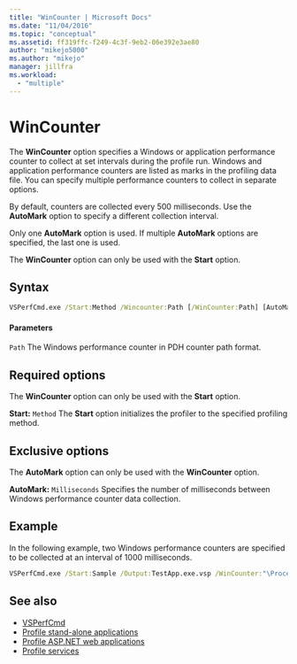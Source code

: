 ```yaml
---
title: "WinCounter | Microsoft Docs"
ms.date: "11/04/2016"
ms.topic: "conceptual"
ms.assetid: ff319ffc-f249-4c3f-9eb2-06e392e3ae80
author: "mikejo5000"
ms.author: "mikejo"
manager: jillfra
ms.workload:
  - "multiple"
---
```

# WinCounter
The **WinCounter** option specifies a Windows or application performance counter to collect at set intervals during the profile run. Windows and application performance counters are listed as marks in the profiling data file. You can specify multiple performance counters to collect in separate options.

 By default, counters are collected every 500 milliseconds. Use the **AutoMark** option to specify a different collection interval.

 Only one **AutoMark** option is used. If multiple **AutoMark** options are specified, the last one is used.

 The **WinCounter** option can only be used with the **Start** option.

## Syntax

```cmd
VSPerfCmd.exe /Start:Method /Wincounter:Path [/WinCounter:Path] [AutoMark:Milliseconds] [Options]
```

#### Parameters
 `Path`
 The Windows performance counter in PDH counter path format.

## Required options
 The **WinCounter** option can only be used with the **Start** option.

 **Start:** `Method`
 The **Start** option initializes the profiler to the specified profiling method.

## Exclusive options
 The **AutoMark** option can only be used with the **WinCounter** option.

 **AutoMark:** `Milliseconds`
 Specifies the number of milliseconds between Windows performance counter data collection.

## Example
 In the following example, two Windows performance counters are specified to be collected at an interval of 1000 milliseconds.

```cmd
VSPerfCmd.exe /Start:Sample /Output:TestApp.exe.vsp /WinCounter:"\Processor(0)\% Processor Time" /WinCounter:"\System\Context Switches/sec" /AutoMark:1000
```

## See also
- [VSPerfCmd](../profiling/vsperfcmd.md)
- [Profile stand-alone applications](../profiling/command-line-profiling-of-stand-alone-applications.md)
- [Profile ASP.NET web applications](../profiling/command-line-profiling-of-aspnet-web-applications.md)
- [Profile services](../profiling/command-line-profiling-of-services.md)